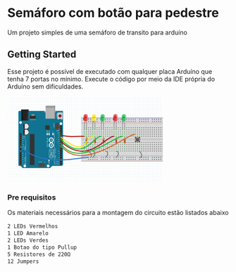# Semáforo com botão para pedestre

Um projeto simples de uma semáforo de transito para arduíno

## Getting Started

Esse projeto é possível de executado com qualquer placa Arduíno que tenha 7 portas no mínimo. Execute o código por meio da IDE própria do Arduíno sem dificuldades.

<img src="./esquemaSemaforo.png" style="width: 650px; max-width: 70%; height: auto;" />

### Pre requisitos

Os materiais necessários para a montagem do circuito estão listados abaixo

```
2 LEDs Vermelhos
1 LED Amarelo
2 LEDs Verdes
1 Botao do tipo Pullup
5 Resistores de 220Ω
12 Jumpers
```
